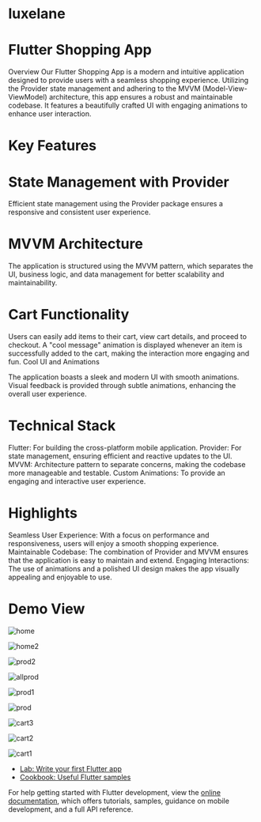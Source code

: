 # luxelane

# Flutter Shopping App
Overview
Our Flutter Shopping App is a modern and intuitive application designed to provide users with a seamless shopping experience. Utilizing the Provider state management and adhering to the MVVM (Model-View-ViewModel) architecture, this app ensures a robust and maintainable codebase. It features a beautifully crafted UI with engaging animations to enhance user interaction.

# Key Features
# State Management with Provider

Efficient state management using the Provider package ensures a responsive and consistent user experience.
# MVVM Architecture

The application is structured using the MVVM pattern, which separates the UI, business logic, and data management for better scalability and maintainability.
# Cart Functionality

Users can easily add items to their cart, view cart details, and proceed to checkout.
A "cool message" animation is displayed whenever an item is successfully added to the cart, making the interaction more engaging and fun.
Cool UI and Animations

The application boasts a sleek and modern UI with smooth animations.
Visual feedback is provided through subtle animations, enhancing the overall user experience.
# Technical Stack
Flutter: For building the cross-platform mobile application.
Provider: For state management, ensuring efficient and reactive updates to the UI.
MVVM: Architecture pattern to separate concerns, making the codebase more manageable and testable.
Custom Animations: To provide an engaging and interactive user experience.
# Highlights
Seamless User Experience: With a focus on performance and responsiveness, users will enjoy a smooth shopping experience.
Maintainable Codebase: The combination of Provider and MVVM ensures that the application is easy to maintain and extend.
Engaging Interactions: The use of animations and a polished UI design makes the app visually appealing and enjoyable to use.


# Demo View
![home](https://github.com/user-attachments/assets/2623651f-37ec-491a-9f36-640d6fe2068e)



![home2](https://github.com/user-attachments/assets/c1681943-2f8e-4860-9b8e-92d9cdb4531f)


![prod2](https://github.com/user-attachments/assets/2cc15555-11d9-4ff0-8ceb-824a878b3473)





![allprod](https://github.com/user-attachments/assets/1b809e2f-b61f-454e-b5be-d1030c01b096)


![prod1](https://github.com/user-attachments/assets/7a67c434-e042-4d8f-ab76-017a9a3f22b9)



![prod](https://github.com/user-attachments/assets/23b55cc7-6b92-4d22-8ed9-b78dfd0ae952)


![cart3](https://github.com/user-attachments/assets/b68c949e-e6c8-41f5-8e58-7a552e71e02b)



![cart2](https://github.com/user-attachments/assets/2f752044-0f81-483a-826d-9ae8337fe58a)


![cart1](https://github.com/user-attachments/assets/89ef22b4-0ef9-4156-b351-fe0522ee6386)




- [Lab: Write your first Flutter app](https://docs.flutter.dev/get-started/codelab)
- [Cookbook: Useful Flutter samples](https://docs.flutter.dev/cookbook)

For help getting started with Flutter development, view the
[online documentation](https://docs.flutter.dev/), which offers tutorials,
samples, guidance on mobile development, and a full API reference.
